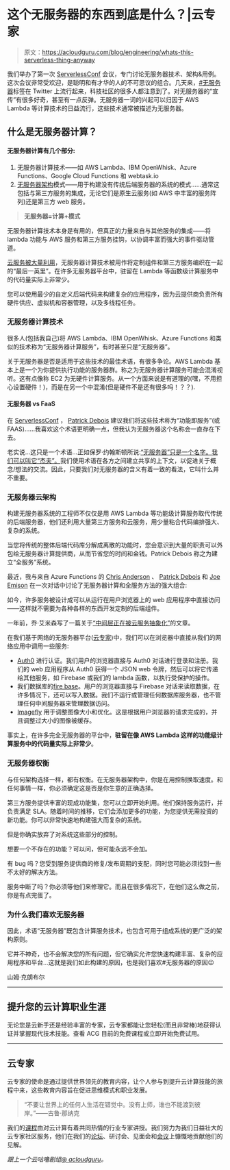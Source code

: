 # 这个无服务器的东西到底是什么？|云专家

> 原文：<https://acloudguru.com/blog/engineering/whats-this-serverless-thing-anyway>

我们举办了第一次 [ServerlessConf](https://serverlessconf.io/) 会议，专门讨论无服务器技术、架构&用例。这次会议非常受欢迎，是聪明和有才华的人的不可思议的组合。几天来，[#无服务器](https://twitter.com/search?q=%23serverless&src=typd)标签在 Twitter 上流行起来，科技社区的很多人都注意到了。对无服务器的“宣传”有很多好奇，甚至有一点反弹。无服务器一词的兴起可以归因于 AWS Lambda 等计算技术的日益流行，这些技术通常被描述为无服务器。

## 什么是无服务器计算？

#### 无服务器计算有几个部分:

1.  无服务器计算技术——如 AWS Lambda、IBM OpenWhisk、Azure Functions、Google Cloud Functions 和 webtask.io
2.  [无服务器架构](https://acloudguru.com/blog/engineering/serverless-the-future-of-software-architecture)模式——用于构建没有传统后端服务器的系统的模式……通常这包括与第三方服务的集成，无论它们是原生云服务(如 AWS 中丰富的服务阵列)还是第三方 web 服务。

> **无服务器=计算+模式**

无服务器计算技术本身是有用的，但真正的力量来自与其他服务的集成——将 lambda 功能与 AWS 服务和第三方服务挂钩，以协调丰富而强大的事件驱动管道。

[云服务被大量利用](https://acloudguru.com/blog/business/what-is-cloud-migrati)，无服务器计算技术被用作将定制组件和第三方服务编织在一起的“最后一英里”。在许多无服务器平台中，驻留在 Lambda 等函数级计算服务中的代码量实际上非常少。

您可以使用最少的自定义后端代码来构建复杂的应用程序，因为云提供商负责所有硬件供应、虚拟机和容器管理，以及多线程任务。

### 无服务器计算技术

很多人(包括我自己)将 AWS Lambda、IBM OpenWhisk、Azure Functions 和类似的技术称为“无服务器计算服务”，有时甚至只是“无服务器”。

关于无服务器是否是适用于这些技术的最佳术语，有很多争论。AWS Lambda 基本上是一个为你提供执行功能的服务器群。称之为无服务器计算服务可能会混淆视听。这有点像称 EC2 为无硬件计算服务。从一个方面来说是有道理的(嘿，不用担心设置硬件！)，而是在另一个中混淆(但是硬件不是还有很多吗！？？).

#### 无服务器 vs FaaS

在 [ServerlessConf](http://serverlessconf.io/) ， [Patrick Debois](https://twitter.com/patrickdebois) 建议我们将这些技术称为“功能即服务”(或 FAAS)……我喜欢这个术语更明确一点，但我认为无服务器这个名称会一直存在下去。

老实说…这只是一个术语…正如保罗·约翰斯顿所说:[“无服务器”只是一个名字。我们可以叫它“杰夫”。](https://medium.com/@PaulDJohnston/serverless-is-just-a-name-we-could-have-called-it-jeff-1958dd4c63d7)我们使用术语在各方之间建立共享的上下文，以促进关于概念/想法的交流。因此，只要我们对无服务器的含义有着一致的看法，它叫什么并不重要。

### 无服务器云架构

构建无服务器系统的工程师不仅仅是用 AWS Lambda 等功能级计算服务取代传统的后端服务器，他们还利用大量第三方服务和云服务，用少量粘合代码编排强大、复杂的系统。

当您将传统的整体后端代码库分解成离散的功能时，您会意识到大量的职责可以外包给无服务器计算提供商，从而节省您的时间和金钱。Patrick Debois 称之为建立“全服务”系统。

最近，我与来自 Azure Functions 的 [Chris Anderson](https://twitter.com/crandycodes) 、 [Patrick Debois](https://twitter.com/patrickdebois) 和 [Joe Emison](https://twitter.com/JoeEmison) 在一次对话中讨论了无服务器计算和全服务方法的强大组合:

如今，许多服务被设计成可以从运行在用户浏览器上的 web 应用程序中直接访问——这样就不需要为各种各样的东西开发定制的后端组件。

一年前，乔·艾米森写了一篇关于[“中间层正在被云服务抽象化”](http://thenewstack.io/why-the-middle-tier-including-docker-wont-matter-to-most-of-us/)的文章。

在我们基于网络的无服务器平台([云专家](https://acloud.guru/))中，我们可以在浏览器中直接从我们的网络应用中调用一些服务:

*   [Auth0](http://auth0.com/) 进行认证。我们用户的浏览器直接与 Auth0 对话进行登录和注册。我们的 web 应用程序从 Auth0 获得一个 JSON web 令牌，然后可以将它传递给其他服务，如 Firebase 或我们的 lambda 函数，以执行受保护的操作。
*   我们数据库的[fire base](http://www.firebase.com/)。用户的浏览器直接与 Firebase 对话来读取数据，在许多情况下，还可以写入数据。我们不运行或管理任何数据库服务器，也不管理任何中间服务器来管理数据访问。
*   [Imagefly](http://imagefly.io/) 用于调整图像大小和优化。这是根据用户浏览器的请求完成的，并且调整过大小的图像被缓存。

事实上，在许多完全无服务器的平台中，**驻留在像 AWS Lambda 这样的功能级计算服务中的代码量实际上非常少**。

### 无服务器权衡

与任何架构选择一样，都有权衡。在无服务器架构中，你是在用控制换取速度。和任何事情一样，你必须确定这是否是你生意的正确选择。

第三方服务提供丰富的现成功能集，您可以立即开始利用。他们保持服务运行，并负责满足 SLA。随着时间的推移，它们会添加更多的功能，为您提供无需投资的新功能。你可以非常快速地构建强大而复杂的系统。

但是你确实放弃了对系统这些部分的控制。

想要一个不存在的功能？可以问，但可能永远不会加。

有 bug 吗？您受到服务提供商的修复/发布周期的支配，同时您可能必须找到一些不太好的解决方法。

服务中断了吗？你必须等他们来修理它。而且在很多情况下，在他们这么做之前，你是有点完蛋了。

### 为什么我们喜欢无服务器

因此，术语“无服务器”既包含计算服务技术，也包含可用于组成系统的更广泛的架构原则。

它并不神奇，也不会解决您的所有问题，但它确实允许您快速构建丰富、复杂的应用程序和平台…这就是我们如此构建的原因，也是我们喜欢#无服务器的原因😉

山姆·克朗布尔

* * *

## 提升您的云计算职业生涯

无论您是云新手还是经验丰富的专家，云专家都能让您轻松(而且非常棒)地获得认证并掌握现代技术技能。查看 ACG 目前的免费课程或立即开始免费试用。

* * *

## 云专家

云专家的使命是通过提供世界领先的教育内容，让个人参与到提升云计算技能的旅程中来，这些教育内容旨在促进思维模式和职业发展。

> “不要让世界上的任何人生活在错觉中。没有上师，谁也不能渡到彼岸。”——古鲁·那纳克

我们的[课程](https://acloud.guru/courses)由对云计算有着共同热情的行业专家讲授。我们努力为我们日益壮大的云专家社区服务，他们在我们的[论坛](https://acloud.guru/forums/home)、研讨会、见面会和[会议](https://acloud.guru/serverless)上慷慨地贡献他们的见解。

*跟上一个云咕噜剧组*[*@ acloudguru*](https://twitter.com/acloudguru)*。*